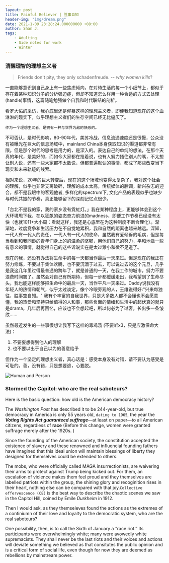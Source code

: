 ```yaml
---
layout: post
title: Painful Believer | 胜事自知
header-img: "img/dream.png"
date: 2021-1-09 23:28:24.000000000 +08:00
author: Shan J.
tags:
    - Adulting
    - Side notes for work
    - Winter
---
```


### 清醒理智的理想主义者

> Friends don't pity, they only schadenfreude.  -- *why women kills*?

一直能够意识到自己身上有一些焦虑倾向，在对待生活的每一个小细节上，都似乎存在着某种知识分子的分析强迫症，但却不知道怎么样用一种合适的方式去处理(handle)事情，这篇随笔勉强做个自我和时代联结的剖析。

看罗大佑的采访，我心底里还是仰慕这样的理想主义者，即便我知道现在的这个血淋淋的现实下，似乎理想主义者们的生存空间已经无比逼仄了。

`作为一个理想主义者，是拥有一种与世界为敌的快感的。`

不可否认，是时代影响，80-90年代，美苏冷战，信息流通速度还是很慢，公众没有被曝光在巨大的信息场域中，mainland China本身获取知识的渠道都非常有限。但是那个时代的思考是用力的，是深入的。表达自己的单纯的想法，在那个天真的年代，是美好的，而如今大家都在抢着说，也有人努力捂住别人的嘴，不太想让别人说，还有一些大家都不太敢说，但都普遍默认的事情，都成了那些改变当下现实和未来轨迹的线索。

相对来说，20年的巨大转变后，现在的这个场域也变得太复杂了，我对这个社会的理解，似乎也非常支离破碎，理解的成本太高，传统媒体的腔调，新兴杂志的迎合，都不是我眼中的客观他者, 多样化的spectrum下, 文化产品的表现似乎也缺少与时代共振的节奏，真正能够留下的深刻记忆点很少。

「台北不是我的家，我的家乡没有霓虹灯。」我在某种程度上，更能够体会到这个大环境甩下我，在以狂飙的姿态奋力前进的madness，即便工作节奏已经没有太快（也就1011+大小周：看就这样，我还是心底里在为这种制度不断合理化）。渐渐地，过度竞争和生活压力在不自觉地累积，我和自然的距离也越来越远。深知，一代人有一代人的责任，一代人有一代人的使命，虽然我有爱倾诉的毛病，但是每当看到和我同龄的青年们身上的的温柔的坚韧，用他们自己的努力，平和地做一些有意义的事情，就觉得自己的这些诉说实在是太过渺小和微不足道了。

现在的我，还没有办法将生命中的每一天都当作最后一天来过。但是现在的我正在努力修炼，不要过于集体欢腾，也不要沉湎于过去，可以说过去的这个元旦，几乎是我这几年里过得最普通的跨年了，就是普通的一天，在我工作的城市，努力不要浪费时间罢了。虽然会对自己有所期待，但每一步都缓缓走出，我希望到了生命尽头，我也能这样能够把生命中的最后一天，当作平凡一天来过。Daddy说我没有年轻人的热情和朝气，似乎太过淡定，像个冷眼旁观的人，王维说得好:"兴来每独往，胜事空自知。" 我有个丰富的自我世界，只是大多数人都不会懂也不会愿意懂，我的热爱和坚持只给值得的人和事，那些负面的情绪和生活中的起伏真的就只是drama，几年后再回忆，应该也不会想起吧，所以何必为了过客，长出多一条皱纹……

虽然最近发生的一些事很想让我写下这样的毒鸡汤 (不要听x3，只是应激保命大法)：

1. 不要妄想得到他人的理解
2. 也不要以出于自己以为的善意给予

但作为一个坚定的理想主义者，真心话是：感受本身没有对错，请不要认为感受是可耻的。善，没有错，只是想要逃，心要脱。

<img src="/img/banner.png" alt="Human and Person">

### Stormed the Capitol: who are the real saboteurs?

Here is the basic question: how old is the American democracy history?

The *Washington Post* has described it to be 244-year-old, but true democracy in America is only 55 years old, `dating to 1965`, the year the ***Voting Rights Act guaranteed suffrage***—at least on paper—to all American citizens, regardless of **race** (Before this change, women were granted suffrage merely after the 1920s. )

Since the founding of the American society, the constitution accepted the existence of slavery and these renowned and influencial founding fathers have imagined that this ideal union will maintain blessings of liberty they designed for themselves could be extended to others.

The mobs, who were officially called MAGA insurrectionists, are waivering their arms to protect against Trump being kicked out. For them,  an escalation of violence makes them feel proud and they themselves are labelled patriots within the group, the shining glory and recoginition rises in their heart, nothing else can be compared with that joy.` Collective effervescence (CE) ` is the best way to describe the chaotic scenes we saw in the Capitol Hill, coined by Émile *Durkheim* in 1912.

Then I would ask, as they themseleves found the actions as the extremes of a continiumn of their love and loyalty to the democratic system, who are the real saboteurs?

One possibility, then, is to call the Sixth of January a “race riot.” Its participants were overwhelmingly white; many were avowedly white supremacists. They shall never be the last riots and their voices and actions will deviate something we believed as that consitutes the public opinion and is a critical form of social life, even though for now they are deemed as rebellions by mainstream power.
